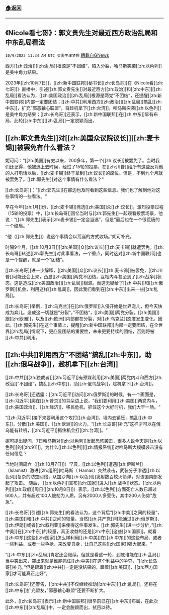 ###  [:house:返回](README.md)
---


## 《Nicole看七哥》：郭文贵先生对最近西方政治乱局和中东乱局看法
`10/9/2023 11:34 AM UTC 英国牛津梦想` [轉載自GNews](https://gnews.org/articles/1807864)

西方[[zh:政治]][[zh:乱局]]根源是”不团结“，陷入分裂，哈马斯突袭[[zh:以色列]]是美中角力结果。

2023年[[zh:10月7日]]，[[zh:新中国联邦]]秘书长[[zh:长岛哥]]在《Nicole看[[zh:七哥]]》直播中，引述[[zh:郭文贵先生]]对最近西方[[zh:政治]]和[[zh:中东]][[zh:乱局]]看法认为，[[zh:美国政治]][[zh:乱局]]根源是两党”不团结“，还提醒[[zh:新中国联邦]]内部一定要团结；[[zh:中共]]利用西方[[zh:政治]][[zh:乱局]]搞乱[[zh:中东]]，扩充”邪恶轴心联盟“，将趁机拿下[[zh:台湾]]，哈马斯突袭[[zh:以色列]]是美中角力结果；[[zh:长岛哥]]还表示，[[zh:新中国联邦]]在[[zh:中东]]早有布局，此轮[[zh:中东]][[zh:乱局]]一定脱颖而出。

## [[zh:郭文贵先生]]对[[zh:美国众议院议长]][[zh:麦卡锡]]被罢免有什么看法？

妮可问：”[[zh:美国]]有史以来，200多年，第一个[[zh:议长]]被罢免了。当时我们还记得，他被选上去时候，经过了15轮的投票，在[[zh:川普]]给所有这些反对他的人打电话以后，[[zh:麦卡锡]]终于拿到[[zh:议长]]的席位。但是，不到九个月就被罢免了。[[zh:郭先生]]对这个事情有什么看法？“

[[zh:长岛哥]]：”[[zh:郭先生]]在那边也及时看到这些信息。我们也了解到他对这些事情的一些看法。“

早在今年[[zh:1月]]份，[[zh:麦卡锡]]竞选[[zh:美国]]众[[zh:议长]]，激烈投票过程（15轮的投票）中，[[zh:长岛哥]]回忆当时与[[zh:郭先生]]一起观看投票场景，他说：”[[zh:郭先生]]表示[[zh:麦卡锡]]一定会当选”，但是“最后也在一个很荒唐的一个结局。“

“他（[[zh:郭先生]]）说这个事情会以荒诞的方式收场。”妮可补充。

时隔9个月，[[zh:10月3日]][[zh:美国]]众[[zh:议长]][[zh:麦卡锡]]就遭罢免。[[zh:长岛哥]]转述[[zh:郭先生]]对此事看法，一个重点，同时这对[[zh:新中国联邦]]也是一个提醒，就是一个”团结”。

[[zh:长岛哥]]进一步解释，[[zh:美国]]众[[zh:议长]][[zh:麦卡锡]]被罢免，[[zh:川普]]可能还会上来，凸显[[zh:美国]]两党不团结，互相内斗甚至到了[[zh:战争]]状态，这是造成[[zh:美国政治]][[zh:乱局]]根源。而这无疑给了[[zh:中共]]和[[zh:俄罗斯]]机会，利用这样[[zh:乱局]]，因此我们看到在[[zh:中东]]出来一些[[zh:乱局]]。

[[zh:长岛哥]]举例，[[zh:乌克兰]]在[[zh:俄罗斯]]入侵开始是世界宠儿，但今天快成为弃儿。造成这一切就是”分裂“，”不团结“，[[zh:美国]]两党分裂，[[zh:美国]]跟[[zh:欧洲]]，以及[[zh:欧洲]]内部都在分裂，对[[zh:乌克兰]]态度发生变化。因此，[[zh:郭先生]]在这个事情上，提醒[[zh:新中国联邦]]内部一定要团结，在全世界[[zh:乱局]]情况下，更凸显团结的重要性，未来更要持续的团结，否则将被[[zh:中共]]利用。

## [[zh:中共]]利用西方”不团结“搞乱[[zh:中东]]，助[[zh:俄乌战争]]，趁机拿下[[zh:台湾]]

[[zh:中共]][[zh:独裁者]][[zh:习近平]]有预谋利用[[zh:美国]]两党内斗和西方[[zh:政治]]”不团结“，搞乱[[zh:中东]]，助[[zh:俄乌战争]]，趁机拿下[[zh:台湾]]。

[[zh:长岛哥]]还透露：[[zh:习近平]]访问[[zh:俄罗斯]]的时候，有一个画面是，[[zh:习近平]]爬在[[zh:普京]]的耳朵边上说，“我们要利用[[zh:美国]]两党内斗，[[zh:美国政治]]、[[zh:经济]]、移民危机，抓住这个大好时机，我们大干一场。“

“[[zh:习近平]]接下来要利用这个攻打[[zh:台湾]]，墙内去镇压，搞乱[[zh:中东]]，分散[[zh:美国]]、[[zh:欧洲]]的火力，“[[zh:长岛哥]]补充”这样才可以在俄乌能有转机，[[zh:习近平]]抓住机会打[[zh:台湾]]。“

妮可提出疑问，7日哈马斯对[[zh:以色列]]发起恐怖袭击，很多人说今天是[[zh:以色列]]的[[zh:911]]，为什么[[zh:以色列]][[zh:情报系统]]对哈马斯大规模袭击没有任何信息？

当地时间周六（[[zh:10月7日]]）早晨，[[zh:以色列]]遭遇[[zh:伊斯兰]]（Islamist）激进[[zh:组织]]哈马斯（ Hamas）突然袭击，武装分子渗透[[zh:以色列]]复杂的防空网络，从加沙向[[zh:以色列]]发射数百枚火箭弹，对该国南部发起了攻击。  随后， [[zh:以色列]]宣布[[zh:国家]]进入[[zh:战争]]状态。[[zh:以色列]][[zh:政府]]周日([[zh:10月8日]]）表示，[[zh:以色列]]方面死亡人数已超过600人，并有超过100人被劫为人质，另有2000人多受伤，其中200人伤势"危急"。

[[zh:长岛哥]]引述[[zh:郭先生]]的看法认为，这个背后”[[zh:中美]]之间的较量“，[[zh:美国]]和[[zh:中共]]之间的较量。当然[[zh:共产党]]可能通过[[zh:俄罗斯]]、[[zh:伊朗]]或者[[zh:叙利亚]]来使得这件事发生。[[zh:郭先生]]进一步分析，”[[zh:中美]]在[[zh:中东]]的较量，真正收益的还是[[zh:中东]]这些[[zh:国家]]。就看[[zh:中东]]这些[[zh:国家]]怎么样利用[[zh:中美]]在[[zh:中东]]的这些布局、或者一些利益、或者一些争抢，来改变自身，让自己这些[[zh:国家]]强大起来。“

”[[zh:中东]][[zh:乱局]]肯定还会继续，但就是看这一轮，到底谁能在[[zh:乱局]]当中突出来，突出来就是谁能抓住[[zh:中美]]在这个利益中的争夺，“[[zh:长岛哥]]补充，”但是跟着[[zh:中共]]一定是没结果的，跟着[[zh:美国]]、[[zh:西方国家]]才可能真正走好“。

[[zh:长岛哥]]还警告，[[zh:中共]]不仅继续推动[[zh:中东]][[zh:乱局]]，还将在[[zh:中东]]扩充盟友，”邪恶轴心联盟“还要不断扩大。

此外，[[zh:长岛哥]]表示[[zh:新中国联邦]]很早前已在[[zh:中东]]布局，在此次[[zh:中东]][[zh:乱局]]中，一定会脱颖而出，拭目以待。
